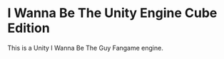# I Wanna Be The Unity Engine Cube Edition

This is a Unity I Wanna Be The Guy Fangame engine.







